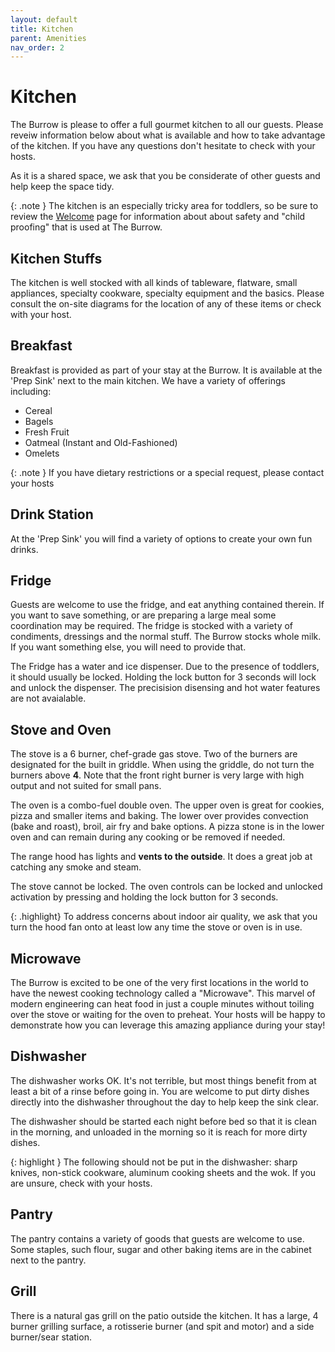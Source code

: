 ```yaml
---
layout: default
title: Kitchen
parent: Amenities
nav_order: 2
---
```


# Kitchen
The Burrow is please to offer a full gourmet kitchen to all our guests. Please reveiw information
below about what is available and how to take advantage of the kitchen. If you have any questions
don't hesitate to check with your hosts.

As it is a shared space, we ask that you be considerate of other guests and help keep the space
tidy.

{: .note }
The kitchen is an especially tricky area for toddlers, so be sure to review the [Welcome](https://tannerlindsay.github.io/burrowhandbook/) page for information about about safety and "child proofing" that is used at The Burrow.

## Kitchen Stuffs
The kitchen is well stocked with all kinds of tableware, flatware, small appliances, specialty
cookware, specialty equipment and the basics. Please consult the on-site diagrams for the location
of any of these items or check with your host.

## Breakfast
Breakfast is provided as part of your stay at the Burrow. It is available at the 'Prep Sink' next
to the main kitchen. We have a variety of offerings including:
 - Cereal
 - Bagels
 - Fresh Fruit
 - Oatmeal (Instant and Old-Fashioned)
 - Omelets

{: .note }
If you have dietary restrictions or a special request, please contact your hosts

## Drink Station
At the 'Prep Sink' you will find a variety of options to create your own fun drinks.

## Fridge
Guests are welcome to use the fridge, and eat anything contained therein. If you want to save
something, or are preparing a large meal some coordination may be required. The fridge is stocked
with a variety of condiments, dressings and the normal stuff. The Burrow stocks whole milk. If you
want something else, you will need to provide that.

The Fridge has a water and ice dispenser. Due to the presence of toddlers, it should usually be
locked. Holding the lock button for 3 seconds will lock and unlock the dispenser. The precisision
disensing and hot water features are not avaialable.

## Stove and Oven
The stove is a 6 burner, chef-grade gas stove. Two of the burners are designated for the built in
griddle. When using the griddle, do not turn the burners above **4**. Note that the front right
burner is very large with high output and not suited for small pans.

The oven is a combo-fuel double oven. The upper oven is great for cookies, pizza and smaller items
and baking. The lower over provides convection (bake and roast), broil, air fry and bake options. A
pizza stone is in the lower oven and can remain during any cooking or be removed if needed.

The range hood has lights and **vents to the outside**. It does a great job at catching any
smoke and steam.

The stove cannot be locked. The oven controls can be locked and unlocked activation by pressing
and holding the lock button for 3 seconds.

{: .highlight}
To address concerns about indoor air quality, we ask that you turn the hood fan onto at least low
any time the stove or oven is in use.

## Microwave
The Burrow is excited to be one of the very first locations in the world to have the newest cooking
technology called a "Microwave". This marvel of modern engineering can heat food in just a couple
minutes without toiling over the stove or waiting for the oven to preheat. Your hosts will be happy
to demonstrate how you can leverage this amazing appliance during your stay!

## Dishwasher
The dishwasher works OK. It's not terrible, but most things benefit from at least a bit of a rinse
before going in. You are welcome to put dirty dishes directly into the dishwasher throughout the day to help keep the sink clear.

The dishwasher should be started each night before bed so that it is clean in the morning, and
unloaded in the morning so it is reach for more dirty dishes.

{: highlight }
The following should not be put in the dishwasher: sharp knives, non-stick cookware, 
aluminum cooking sheets and the wok. If you are unsure, check with your hosts.

## Pantry
The pantry contains a variety of goods that guests are welcome to use. Some staples, such flour,
sugar and other baking items are in the cabinet next to the pantry.

## Grill
There is a natural gas grill on the patio outside the kitchen. It has a large, 4 burner grilling
surface, a rotisserie burner (and spit and motor) and a side burner/sear station.